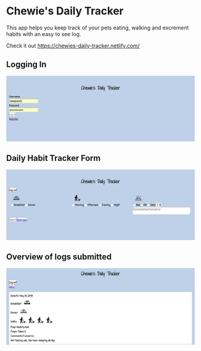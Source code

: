 <h1>Chewie's Daily Tracker</h1>
This app helps you keep track of your pets eating, walking and excrement habits with an easy to see log. 

Check it out 
https://chewies-daily-tracker.netlify.com/

<h2>Logging In</h2>
<img src="/ScreenShots/LoggingIn.png" alt="LoggingIn">
<h2>Daily Habit Tracker Form </h2>
<img src="/ScreenShots/DailyTrackerForm.png" alt="LoggingIn">
<h2>Overview of logs submitted</h2>
<img src="/ScreenShots/OverviewLogs.png" alt="LoggingIn">